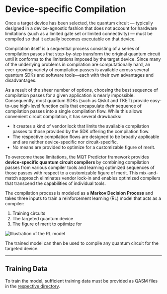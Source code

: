 # Device-specific Compilation

Once a target device has been selected, the quantum circuit — typically designed in a device-agnostic fashion that does not account for hardware limitations (such as a limited gate set or limited connectivity) — must be compiled so that it actually becomes executable on that device.

Compilation itself is a sequential process consisting of a series of compilation passes that step-by-step transform the original quantum circuit until it conforms to the limitations imposed by the target device. Since many of the underlying problems in compilation are computationally hard, an ever-growing variety of compilation passes is available across several quantum SDKs and software tools—each with their own advantages and disadvantages.

As a result of the sheer number of options, choosing the best sequence of compilation passes for a given application is nearly impossible. Consequently, most quantum SDKs (such as Qiskit and TKET) provide easy-to-use high-level function calls that encapsulate *their* sequence of compilation passes into a single compilation flow. While this allows convenient circuit compilation, it has several drawbacks:

- It creates a kind of vendor lock that limits the available compilation passes to those provided by the SDK offering the compilation flow.
- The respective compilation flows are designed to be broadly applicable and are neither device-specific nor circuit-specific.
- No means are provided to optimize for a customizable figure of merit.

To overcome these limitations, the MQT Predictor framework provides **device-specific quantum circuit compilers** by combining compilation passes from various compiler tools and learning optimized sequences of those passes with respect to a customizable figure of merit. This mix-and-match approach eliminates vendor lock-in and enables optimized compilers that transcend the capabilities of individual tools.

The compilation process is modeled as a **Markov Decision Process** and takes three inputs to train a reinforcement learning (RL) model that acts as a compiler:

1. Training circuits  
2. The targeted quantum device  
3. The figure of merit to optimize for  

![Illustration of the RL model](/_static/rl.png)

The trained model can then be used to compile any quantum circuit for the targeted device.

---

## Training Data

To train the model, sufficient training data must be provided as QASM files in the [respective directory](https://github.com/munich-quantum-toolkit/predictor/tree/main/src/mqt/predictor/rl/training_data/training_circuits).